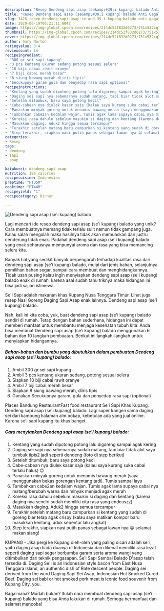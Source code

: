 ```yaml
---
description: "Resep Dendeng sapi asap (se&amp;#39;i kupang) balado Anti Gagal"
title: "Resep Dendeng sapi asap (se&amp;#39;i kupang) balado Anti Gagal"
slug: 3426-resep-dendeng-sapi-asap-se-and-39-i-kupang-balado-anti-gagal
date: 2020-06-19T06:21:11.604Z
image: https://img-global.cpcdn.com/recipes/214dc52f832d0273/751x532cq70/dendeng-sapi-asap-sei-kupang-balado-foto-resep-utama.jpg
thumbnail: https://img-global.cpcdn.com/recipes/214dc52f832d0273/751x532cq70/dendeng-sapi-asap-sei-kupang-balado-foto-resep-utama.jpg
cover: https://img-global.cpcdn.com/recipes/214dc52f832d0273/751x532cq70/dendeng-sapi-asap-sei-kupang-balado-foto-resep-utama.jpg
author: Gary Norton
ratingvalue: 3.4
reviewcount: 14
recipeingredient:
- "300 gr sei sapi kupang"
- "3 pcs kentang ukuran sedang potong sesuai selera"
- "10 biji cabai rawit oranye"
- "7 biji cabai merah besar"
- "8 siung bawang merah diiris tipis"
- "Secukupnya garam gula dan penyedap rasa sapi optional"
recipeinstructions:
- "Kentang yang sudah dipotong potong lalu digoreng sampai agak kering"
- "Daging sei sapi nya sebenarnya sudah matang, tapi biar tidak alot saya tumbuk tipis2 jadi seperti dendeng (foto di step berikut)"
- "Setelah ditumbuk, baru saya potong kecil"
- "Cabe-cabean nya diulek kasar saja (kalau saya kurang suka cabai terlalu halus) 😊"
- "Panaskan minyak goreng untuk menumis bawang merah (saya menggunakan bekas gorengan kentang tadi). Tumis sampai layu"
- "Tambahkan cabe2an kedalam wajan. Tumis agak lama supaya cabai nya matang/berubah warna dan minyak menjadi agak merah"
- "Koreksi rasa dahulu sebelum masukin si daging dan kentang (karena daging nya sendiri sudah memiliki cita rasa yang endeuszz)"
- "Masukkan daging. Aduk2 hingga semua tercampur"
- "Terakhir setelah matang baru campurkan si kentang yang sudah di goreng biar tetap agak crispy (kalau saya matikan kompor baru masukkan kentang, aduk sebentar lalu angkat)"
- "Step terakhir, siapkan nasi putih panas sebagai lawan nya 😁 selamat makan siang!"
categories:
- Resep
tags:
- dendeng
- sapi
- asap

katakunci: dendeng sapi asap 
nutrition: 195 calories
recipecuisine: Indonesian
preptime: "PT35M"
cooktime: "PT44M"
recipeyield: "1"
recipecategory: Dinner

---
```



![Dendeng sapi asap (se&#39;i kupang) balado](https://img-global.cpcdn.com/recipes/214dc52f832d0273/751x532cq70/dendeng-sapi-asap-sei-kupang-balado-foto-resep-utama.jpg)

Lagi mencari ide resep dendeng sapi asap (se&#39;i kupang) balado yang unik? Cara membuatnya memang tidak terlalu sulit namun tidak gampang juga. Kalau salah mengolah maka hasilnya tidak akan memuaskan dan justru cenderung tidak enak. Padahal dendeng sapi asap (se&#39;i kupang) balado yang enak seharusnya mempunyai aroma dan rasa yang bisa memancing selera kita.

Banyak hal yang sedikit banyak berpengaruh terhadap kualitas rasa dari dendeng sapi asap (se&#39;i kupang) balado, mulai dari jenis bahan, selanjutnya pemilihan bahan segar, sampai cara membuat dan menghidangkannya. Tidak usah pusing kalau ingin menyiapkan dendeng sapi asap (se&#39;i kupang) balado enak di rumah, karena asal sudah tahu triknya maka hidangan ini bisa jadi sajian istimewa.

Se&#39;i Sapi adalah makanan khas Kupang Nusa Tenggara Timur. Lihat juga resep Nasi Goreng Daging Sapi Asap enak lainnya. Dendeng sapi asap (se&#39;i kupang) balado.


Nah, kali ini kita coba, yuk, buat dendeng sapi asap (se&#39;i kupang) balado sendiri di rumah. Tetap dengan bahan sederhana, hidangan ini dapat memberi manfaat untuk membantu menjaga kesehatan tubuh kita. Anda bisa membuat Dendeng sapi asap (se&#39;i kupang) balado menggunakan 6 bahan dan 10 langkah pembuatan. Berikut ini langkah-langkah untuk menyiapkan hidangannya.

<!--inarticleads1-->

##### Bahan-bahan dan bumbu yang dibutuhkan dalam pembuatan Dendeng sapi asap (se&#39;i kupang) balado:

1. Ambil 300 gr sei sapi kupang
1. Ambil 3 pcs kentang ukuran sedang, potong sesuai selera
1. Siapkan 10 biji cabai rawit oranye
1. Ambil 7 biji cabai merah besar
1. Siapkan 8 siung bawang merah, diiris tipis
1. Gunakan Secukupnya garam, gula dan penyedap rasa sapi (optional)


Places Bandung RestaurantFast food restaurant Se&#39;i Sapi Khas Kupang. Dendeng sapi asap (se&#39;i kupang) balado. Lagi super kangen sama daging sei dari kampung halaman alm bokap, kebetulan ada yang jual online. Karena se&#39;i sapi kupang itu khas banget. 

<!--inarticleads2-->

##### Cara menyiapkan Dendeng sapi asap (se&#39;i kupang) balado:

1. Kentang yang sudah dipotong potong lalu digoreng sampai agak kering
1. Daging sei sapi nya sebenarnya sudah matang, tapi biar tidak alot saya tumbuk tipis2 jadi seperti dendeng (foto di step berikut)
1. Setelah ditumbuk, baru saya potong kecil
1. Cabe-cabean nya diulek kasar saja (kalau saya kurang suka cabai terlalu halus) 😊
1. Panaskan minyak goreng untuk menumis bawang merah (saya menggunakan bekas gorengan kentang tadi). Tumis sampai layu
1. Tambahkan cabe2an kedalam wajan. Tumis agak lama supaya cabai nya matang/berubah warna dan minyak menjadi agak merah
1. Koreksi rasa dahulu sebelum masukin si daging dan kentang (karena daging nya sendiri sudah memiliki cita rasa yang endeuszz)
1. Masukkan daging. Aduk2 hingga semua tercampur
1. Terakhir setelah matang baru campurkan si kentang yang sudah di goreng biar tetap agak crispy (kalau saya matikan kompor baru masukkan kentang, aduk sebentar lalu angkat)
1. Step terakhir, siapkan nasi putih panas sebagai lawan nya 😁 selamat makan siang!


KUPANG - Jika pergi ke Kupang oleh-oleh yang paling dicari adalah se&#39;i, yaitu daging asap tiada duanya di Indonesia dan dikenal memiliki rasa lezat seperti daging sapi segar berbumbu garam serta aroma wangi yang ditimbulkan dari teknik pengasapan. Se&#39;i Sapi Sambal Balado D&#39;asap telah tersedia di. Daging Se&#39;i is an Indonesian style bacon from East Nusa Tenggara Island, an authentic dish of Rote descent people. Daging sei derived from the word Daging Sapi Sei Asap, Indonesian Hot Smoked Cured Beef. Daging sei babi or hot smoked pork meat is iconic food souvenir from Kupang City, you. 

Bagaimana? Mudah bukan? Itulah cara membuat dendeng sapi asap (se&#39;i kupang) balado yang bisa Anda lakukan di rumah. Semoga bermanfaat dan selamat mencoba!
